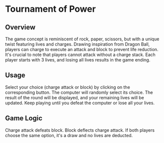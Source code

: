 # Tournament of Power

## Overview

The game concept is reminiscent of rock, paper, scissors, but with a unique twist featuring lives and charges. Drawing inspiration from Dragon Ball, players can charge to execute an attack and block to prevent life reduction. It's crucial to note that players cannot attack without a charge stack. Each player starts with 3 lives, and losing all lives results in the game ending.

## Usage
Select your choice (charge attack or block) by clicking on the corresponding button.
The computer will randomly select its choice.
The result of the round will be displayed, and your remaining lives will be updated.
Keep playing until you defeat the computer or lose all your lives.

## Game Logic
Charge attack defeats block.
Block deflects charge attack.
If both players choose the same option, it's a draw and no lives are deducted.
